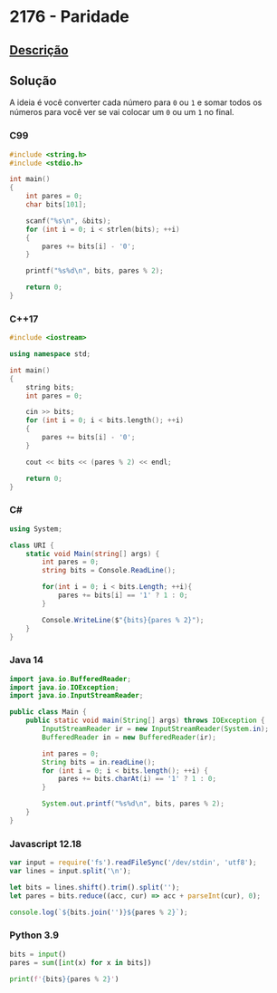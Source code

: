 # 2176 - Paridade

## [Descrição](https://www.beecrowd.com.br/judge/pt/problems/view/2176)

## Solução

A ideia é você converter cada número para `0` ou `1` e somar todos os números para você ver se vai colocar um `0` ou um `1` no final.

### C99

```c
#include <string.h>
#include <stdio.h>

int main()
{
    int pares = 0;
    char bits[101];

    scanf("%s\n", &bits);
    for (int i = 0; i < strlen(bits); ++i)
    {
        pares += bits[i] - '0';
    }

    printf("%s%d\n", bits, pares % 2);

    return 0;
}
```

### C++17

```cpp
#include <iostream>

using namespace std;

int main()
{
    string bits;
    int pares = 0;

    cin >> bits;
    for (int i = 0; i < bits.length(); ++i)
    {
        pares += bits[i] - '0';
    }

    cout << bits << (pares % 2) << endl;

    return 0;
}
```

### C#

```cs
using System;

class URI {
    static void Main(string[] args) {
        int pares = 0;
        string bits = Console.ReadLine();

        for(int i = 0; i < bits.Length; ++i){
            pares += bits[i] == '1' ? 1 : 0;
        }

        Console.WriteLine($"{bits}{pares % 2}");
    }
}
```

### Java 14

```java
import java.io.BufferedReader;
import java.io.IOException;
import java.io.InputStreamReader;

public class Main {
    public static void main(String[] args) throws IOException {
        InputStreamReader ir = new InputStreamReader(System.in);
        BufferedReader in = new BufferedReader(ir);

        int pares = 0;
        String bits = in.readLine();
        for (int i = 0; i < bits.length(); ++i) {
            pares += bits.charAt(i) == '1' ? 1 : 0;
        }

        System.out.printf("%s%d\n", bits, pares % 2);
    }
}
```

### Javascript 12.18

```js
var input = require('fs').readFileSync('/dev/stdin', 'utf8');
var lines = input.split('\n');

let bits = lines.shift().trim().split('');
let pares = bits.reduce((acc, cur) => acc + parseInt(cur), 0);

console.log(`${bits.join('')}${pares % 2}`);
```

### Python 3.9

```py
bits = input()
pares = sum([int(x) for x in bits])

print(f'{bits}{pares % 2}')
```